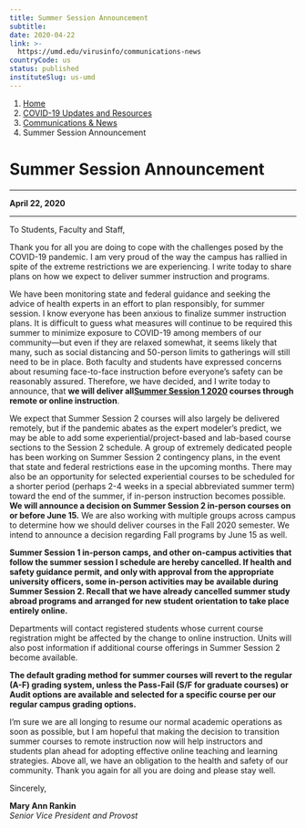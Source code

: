 ```yaml
---
title: Summer Session Announcement
subtitle: 
date: 2020-04-22
link: >-
  https://umd.edu/virusinfo/communications-news
countryCode: us
status: published
instituteSlug: us-umd
---
```

  1. [Home](/)
  2. [COVID-19 Updates and Resources](/virusinfo)
  3. [Communications & News](/virusinfo/communications-news)
  4. Summer Session Announcement



# Summer Session Announcement

* * *

**April 22, 2020**

* * *

To Students, Faculty and Staff,

 

Thank you for all you are doing to cope with the challenges posed by the COVID-19 pandemic. I am very proud of the way the campus has rallied in spite of the extreme restrictions we are experiencing. I write today to share plans on how we expect to deliver summer instruction and programs.

 

We have been monitoring state and federal guidance and seeking the advice of health experts in an effort to plan responsibly, for summer session.  I know everyone has been anxious to finalize summer instruction plans. It is difficult to guess what measures will continue to be required this summer to minimize exposure to COVID-19 among members of our community—but even if they are relaxed somewhat, it seems likely that many, such as social distancing and 50-person limits to gatherings will still need to be in place.  Both faculty and students have expressed concerns about resuming face-to-face instruction before everyone’s safety can be reasonably assured.  Therefore, we have decided, and I write today to announce, that **we will deliver all[Summer Session 1 2020](https://oes.umd.edu/) courses through remote or online instruction**.

 

We expect that Summer Session 2 courses will also largely be delivered remotely, but if the pandemic abates as the expert modeler’s predict, we may be able to add some experiential/project-based and lab-based course sections to the Session 2 schedule. A group of extremely dedicated people has been working on Summer Session 2 contingency plans, in the event that state and federal restrictions ease in the upcoming months. There may also be an opportunity for selected experiential courses to be scheduled for a shorter period (perhaps 2-4 weeks in a special abbreviated summer term) toward the end of the summer, if in-person instruction becomes possible.  **We will announce a decision on Summer Session 2 in-person courses on or before June 15.**   We are also working with multiple groups across campus to determine how we should deliver courses in the Fall 2020 semester.  We intend to announce a decision regarding Fall programs by June 15 as well.

 

**Summer Session 1 in-person camps, and other on-campus activities that follow the summer session I schedule are hereby cancelled.   If health and safety guidance permit, and only with approval from the appropriate university officers, some in-person activities may be available during Summer Session 2.  Recall that we have already cancelled summer study abroad programs and arranged for new student orientation to take place entirely online.**

 

Departments will contact registered students whose current course registration might be affected by the change to online instruction. Units will also post information if additional course offerings in Summer Session 2 become available.

 

**The default grading method for summer courses will revert to the regular (A-F) grading system, unless the Pass-Fail (S/F for graduate courses) or Audit options are available and selected for a specific course per our regular campus grading options.**

 

I’m sure we are all longing to resume our normal academic operations as soon as possible, but I am hopeful that making the decision to transition summer courses to remote instruction now will help instructors and students plan ahead for adopting effective online teaching and learning strategies.  Above all, we have an obligation to the health and safety of our community.  Thank you again for all you are doing and please stay well.

 

Sincerely,

 

**Mary Ann Rankin**  
 _Senior Vice President and Provost_
